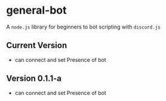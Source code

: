 # general-bot
A `node.js` library for beginners to bot scripting with `discord.js`

## Current Version
- can connect and set Presence of bot

## Version 0.1.1-a
- can connect and set Presence of bot
